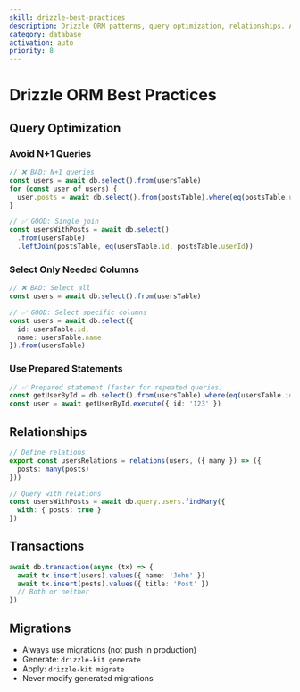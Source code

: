 ```yaml
---
skill: drizzle-best-practices
description: Drizzle ORM patterns, query optimization, relationships. Activates when drizzle.config.ts detected or drizzle-orm imports found.
category: database
activation: auto
priority: 8
---
```


# Drizzle ORM Best Practices

## Query Optimization

### Avoid N+1 Queries
```typescript
// ❌ BAD: N+1 queries
const users = await db.select().from(usersTable)
for (const user of users) {
  user.posts = await db.select().from(postsTable).where(eq(postsTable.userId, user.id))
}

// ✅ GOOD: Single join
const usersWithPosts = await db.select()
  .from(usersTable)
  .leftJoin(postsTable, eq(usersTable.id, postsTable.userId))
```

### Select Only Needed Columns
```typescript
// ❌ BAD: Select all
const users = await db.select().from(usersTable)

// ✅ GOOD: Select specific columns
const users = await db.select({
  id: usersTable.id,
  name: usersTable.name
}).from(usersTable)
```

### Use Prepared Statements
```typescript
// ✅ Prepared statement (faster for repeated queries)
const getUserById = db.select().from(usersTable).where(eq(usersTable.id, sql.placeholder('id'))).prepare()
const user = await getUserById.execute({ id: '123' })
```

## Relationships

```typescript
// Define relations
export const usersRelations = relations(users, ({ many }) => ({
  posts: many(posts)
}))

// Query with relations
const usersWithPosts = await db.query.users.findMany({
  with: { posts: true }
})
```

## Transactions

```typescript
await db.transaction(async (tx) => {
  await tx.insert(users).values({ name: 'John' })
  await tx.insert(posts).values({ title: 'Post' })
  // Both or neither
})
```

## Migrations

- Always use migrations (not push in production)
- Generate: `drizzle-kit generate`
- Apply: `drizzle-kit migrate`
- Never modify generated migrations
